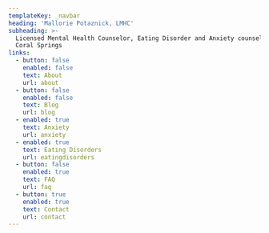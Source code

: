 ```yaml
---
templateKey: _navbar
heading: 'Mallorie Potaznick, LMHC'
subheading: >-
  Licensed Mental Health Counselor, Eating Disorder and Anxiety counselor in
  Coral Springs
links:
  - button: false
    enabled: false
    text: About
    url: about
  - button: false
    enabled: false
    text: Blog
    url: blog
  - enabled: true
    text: Anxiety
    url: anxiety
  - enabled: true
    text: Eating Disorders
    url: eatingdisorders
  - button: false
    enabled: true
    text: FAQ
    url: faq
  - button: true
    enabled: true
    text: Contact
    url: contact
---
```


